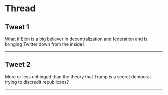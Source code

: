 # Thread

## Tweet 1

What if Elon is a big believer in decentralization and federation and is bringing Twitter down from the inside?

---

## Tweet 2

More or less unhinged than the theory that Trump is a secret democrat trying to discredit republicans?

---

